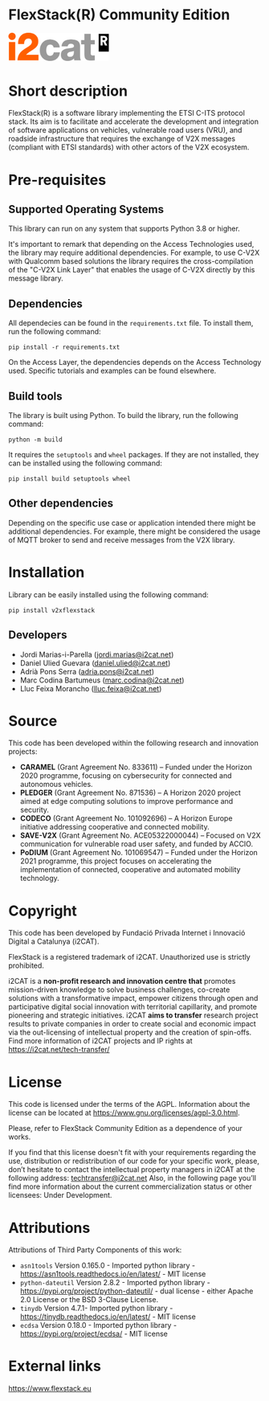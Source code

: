 # FlexStack(R) Community Edition

<!--<img src="doc/img/logo.png" alt="V2X Flex Stack" width="200"/>--> <img src="https://raw.githubusercontent.com/Fundacio-i2CAT/FlexStack/refs/heads/master/doc/img/i2cat_logo.png" alt="i2CAT Logo" width="200"/>


# Short description
FlexStack(R) is a software library implementing the ETSI C-ITS protocol stack.  Its aim is to facilitate and accelerate the development and integration of software applications on vehicles, vulnerable road users (VRU), and roadside infrastructure that requires the exchange of V2X messages (compliant with ETSI standards) with other actors of the V2X ecosystem.

# Pre-requisites

## Supported Operating Systems

This library can run on any system that supports Python 3.8 or higher. 

It's important to remark that depending on the Access Technologies used, the library may require additional dependencies. For example, to use C-V2X with Qualcomm based solutions the library requires the cross-compilation of the "C-V2X Link Layer" that enables the usage of C-V2X directly by this message library.

## Dependencies

All dependecies can be found in the `requirements.txt` file. To install them, run the following command:

```
pip install -r requirements.txt
```

On the Access Layer, the dependencies depends on the Access Technology used. Specific tutorials and examples can be found elsewhere.

## Build tools

The library is built using Python. To build the library, run the following command:

```
python -m build
```
It requires the `setuptools` and `wheel` packages. If they are not installed, they can be installed using the following command:

```
pip install build setuptools wheel
```

## Other dependencies

Depending on the specific use case or application intended there might be additional dependencies. For example, there might be considered the usage of MQTT
broker to send and receive messages from the V2X library.

# Installation

Library can be easily installed using the following command:

```
pip install v2xflexstack
```

<!--# Technical description (very basic)
Technical overview of the software, for example:
If this is a library, code snippets showing how to use the library in another application.
Software architecture overview 
External dependencies-->

## Developers

- Jordi Marias-i-Parella (jordi.marias@i2cat.net)
- Daniel Ulied Guevara (daniel.ulied@i2cat.net)
- Adrià Pons Serra (adria.pons@i2cat.net)
- Marc Codina Bartumeus (marc.codina@i2cat.net)
- Lluc Feixa Morancho (lluc.feixa@i2cat.net)



# Source

This code has been developed within the following research and innovation projects:
- **CARAMEL** (Grant Agreement No. 833611) – Funded under the Horizon 2020 programme, focusing on cybersecurity for connected and autonomous vehicles.
- **PLEDGER** (Grant Agreement No. 871536) – A Horizon 2020 project aimed at edge computing solutions to improve performance and security.
- **CODECO** (Grant Agreement No. 101092696) – A Horizon Europe initiative addressing cooperative and connected mobility.
- **SAVE-V2X** (Grant Agreement No. ACE05322000044) – Focused on V2X communication for vulnerable road user safety, and funded by ACCIO.
- **PoDIUM** (Grant Agreement No. 101069547) – Funded under the Horizon 2021 programme, this project focuses on accelerating the implementation of connected, cooperative and automated mobility technology.

# Copyright
This code has been developed by Fundació Privada Internet i Innovació Digital a Catalunya (i2CAT). 

FlexStack is a registered trademark of i2CAT. Unauthorized use is strictly prohibited. 

i2CAT is a __non-profit research and innovation centre that__ promotes mission-driven knowledge to solve business challenges, co-create solutions with a transformative impact, empower citizens through open and participative digital social innovation with territorial capillarity, and promote pioneering and strategic initiatives. i2CAT __aims to transfer__ research project results to private companies in order to create social and economic impact via the out-licensing of intellectual property and the creation of spin-offs. Find more information of i2CAT projects and IP rights at https://i2cat.net/tech-transfer/ 

# License

This code is licensed under the terms of the AGPL. Information about the license can be located at https://www.gnu.org/licenses/agpl-3.0.html. 

Please, refer to FlexStack Community Edition as a dependence of your works. 

If you find that this license doesn't fit with your requirements regarding the use, distribution or redistribution of our code for your specific work, please, don’t hesitate to contact the intellectual property managers in i2CAT at the following address: techtransfer@i2cat.net Also, in the following page you’ll find more information about the current commercialization status or other licensees: Under Development.

# Attributions

Attributions of Third Party Components of this work:
- `asn1tools` Version 0.165.0 -  Imported python library - https://asn1tools.readthedocs.io/en/latest/ - MIT license
- `python-dateutil` Version 2.8.2 - Imported python library - https://pypi.org/project/python-dateutil/ - dual license - either Apache 2.0 License or the BSD 3-Clause License.
- `tinydb` Version 4.7.1- Imported python library - https://tinydb.readthedocs.io/en/latest/ - MIT license
- `ecdsa` Version 0.18.0 - Imported python library - https://pypi.org/project/ecdsa/ - MIT license

# External links

https://www.flexstack.eu

